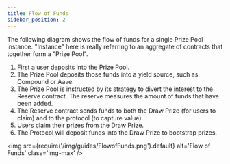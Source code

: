 ```yaml
---
title: Flow of Funds
sidebar_position: 2
---
```


The following diagram shows the flow of funds for a single Prize Pool instance.  "Instance" here is really referring to an aggregate of contracts that together form a "Prize Pool".

1. First a user deposits into the Prize Pool.
2. The Prize Pool deposits those funds into a yield source, such as Compound or Aave.
3. The Prize Pool is instructed by its strategy to divert the interest to the Reserve contract.  The reserve measures the amount of funds that have been added.
4. The Reserve contract sends funds to both the Draw Prize (for users to claim) and to the protocol (to capture value).
5. Users claim their prizes from the Draw Prize.
6. The Protocol will deposit funds into the Draw Prize to bootstrap prizes.

<img
  src={require('/img/guides/FlowofFunds.png').default}
  alt='Flow of Funds'
  class='img-max'
/>

